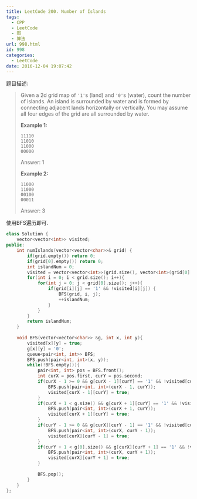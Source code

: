 ```yaml
---
title: LeetCode 200. Number of Islands
tags:
  - CPP
  - LeetCode
  - 图
  - 算法
url: 998.html
id: 998
categories:
  - LeetCode
date: 2016-12-04 19:07:42
---
```

题目描述:

> Given a 2d grid map of `'1'`s (land) and `'0'`s (water), count the number of islands. An island is surrounded by water and is formed by connecting adjacent lands horizontally or vertically. You may assume all four edges of the grid are all surrounded by water.
>
> **Example 1:**
>
> ```
> 11110
> 11010
> 11000
> 00000
> ```
>
> Answer: 1
>
> **Example 2:**
>
> ```
> 11000
> 11000
> 00100
> 00011
> ```
>
> Answer: 3

使用BFS遍历即可.

```cpp
class Solution {
    vector<vector<int>> visited;
public:
    int numIslands(vector<vector<char>>& grid) {
        if(grid.empty()) return 0;
        if(grid[0].empty()) return 0;
        int islandNum = 0;
        visited = vector<vector<int>>(grid.size(), vector<int>(grid[0].size(), false));
        for(int i = 0; i < grid.size(); i++){
            for(int j = 0; j < grid[0].size(); j++){
                if(grid[i][j] == '1' && !visited[i][j]) {
                    BFS(grid, i, j);
                    ++islandNum;
                }
            }
        }
        return islandNum;
    }
    
    void BFS(vector<vector<char>> &g, int x, int y){
        visited[x][y] = true;
        g[x][y] = '0';
        queue<pair<int, int>> BFS;
        BFS.push(pair<int, int>(x, y));
        while(!BFS.empty()){
            pair<int, int> pos = BFS.front();
            int curX = pos.first, curY = pos.second;
            if(curX - 1 >= 0 && g[curX - 1][curY] == '1' && !visited[curX - 1][curY]){
                BFS.push(pair<int, int>(curX - 1, curY));
                visited[curX - 1][curY] = true;
            }
            if(curX + 1 < g.size() && g[curX + 1][curY] == '1' && !visited[curX + 1][curY]){
                BFS.push(pair<int, int>(curX + 1, curY));
                visited[curX + 1][curY] = true;
            }
            if(curY - 1 >= 0 && g[curX][curY - 1] == '1' && !visited[curX][curY - 1]){
                BFS.push(pair<int, int>(curX, curY - 1));
                visited[curX][curY - 1] = true;
            }
            if(curY + 1 < g[0].size() && g[curX][curY + 1] == '1' && !visited[curX][curY + 1]){
                BFS.push(pair<int, int>(curX, curY + 1));
                visited[curX][curY + 1] = true;
            }
            
            BFS.pop();
        }
    }
};
```

